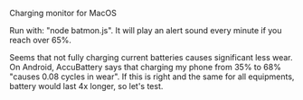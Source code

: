 Charging monitor for MacOS

Run with: "node batmon.js". It will play an alert sound every minute if you reach over 65%.

Seems that not fully charging current batteries causes significant less wear. On Android, AccuBattery says that charging my phone from 35% to 68% "causes 0.08 cycles in wear". If this is right and the same for all equipments, battery would last 4x longer, so let's test.